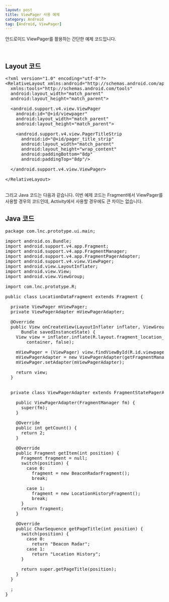 ```yaml
---
layout: post
title: ViewPager 사용 예제
category: Android
tag: [Android, ViewPager]
---
```


안드로이드 ViewPager를 활용하는 간단한 예제 코드입니다.

<br>

## Layout 코드
<pre class="prettyprint">&lt;?xml version="1.0" encoding="utf-8"?&gt;
&lt;RelativeLayout xmlns:android="http://schemas.android.com/apk/res/android"
  xmlns:tools="http://schemas.android.com/tools"
  android:layout_width="match_parent"
  android:layout_height="match_parent"&gt;

  &lt;android.support.v4.view.ViewPager
    android:id="@+id/viewpager"
    android:layout_width="match_parent"
    android:layout_height="match_parent"&gt;

    &lt;android.support.v4.view.PagerTitleStrip
      android:id="@+id/pager_title_strip"
      android:layout_width="match_parent"
      android:layout_height="wrap_content"
      android:paddingBottom="8dp"
      android:paddingTop="8dp"/&gt;

  &lt;/android.support.v4.view.ViewPager&gt;

&lt;/RelativeLayout&gt;</pre>

<br>
그리고 Java 코드는 다음과 같습니다. 이번 예제 코드는 Fragment에서 ViewPager를 사용할
경우의 코드인데, Activity에서 사용할 경우에도 큰 차이는 없습니다.
<br>

## Java 코드
<pre class="prettyprint">package com.lnc.prototype.ui.main;

import android.os.Bundle;
import android.support.v4.app.Fragment;
import android.support.v4.app.FragmentManager;
import android.support.v4.app.FragmentPagerAdapter;
import android.support.v4.view.ViewPager;
import android.view.LayoutInflater;
import android.view.View;
import android.view.ViewGroup;

import com.lnc.prototype.R;

public class LocationDataFragment extends Fragment {

  private ViewPager mViewPager;
  private ViewPagerAdapter mViewPagerAdapter;

  @Override
  public View onCreateView(LayoutInflater inflater, ViewGroup container,
      Bundle savedInstanceState) {
    View view = inflater.inflate(R.layout.fragment_location_data,
        container, false);

    mViewPager = (ViewPager) view.findViewById(R.id.viewpager);
    mViewPagerAdapter = new ViewPagerAdapter(getFragmentManager());
    mViewPager.setAdapter(mViewPagerAdapter);

    return view;
  }


  private class ViewPagerAdapter extends FragmentStatePagerAdapter {

    public ViewPagerAdapter(FragmentManager fm) {
      super(fm);
    }

    @Override
    public int getCount() {
      return 2;
    }

    @Override
    public Fragment getItem(int position) {
      Fragment fragment = null;
      switch(position) {
        case 0:
          fragment = new BeaconRadarFragment();
          break;

        case 1:
          fragment = new LocationHistoryFragment();
          break;
      }
      return fragment;
    }

    @Override
    public CharSequence getPageTitle(int position) {
      switch(position) {
        case 0:
          return "Beacon Radar";
        case 1:
          return "Location History";
      }

      return super.getPageTitle(position);
    }
  }

  ;
}
</pre>
